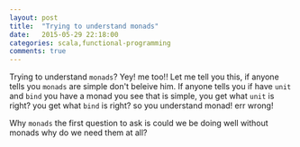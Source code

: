 ```yaml
---
layout: post
title:  "Trying to understand monads"
date:   2015-05-29 22:18:00
categories: scala,functional-programming
comments: true
---
```

Trying to understand `monads`? Yey! me too!! Let me tell you this, if anyone tells you `monads` are simple don't beleive him.  If anyone tells you if have `unit` and `bind` you have a monad you see that is simple, you get what `unit` is right? you get what `bind` is right? so you understand monad! err wrong!
    
Why `monads` the first question to ask is could we be doing well without monads why do we need them at all?